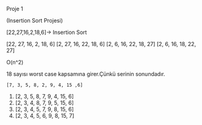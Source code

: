 Proje 1

(Insertion Sort Projesi)

[22,27,16,2,18,6]-> Insertion Sort

<!-- Yukarı verilen dizinin sort türüne göre aşamalarını yazınız. -->
[22, 27, 16, 2, 18, 6]
[2, 27, 16, 22, 18, 6]
[2, 6, 16, 22, 18, 27]
[2, 6, 16, 18, 22, 27]

<!-- Big-O gösterimini yazınız. -->
O(n^2)  

<!-- Time Complexity: Average case: Aradığımız sayının ortada olması,
Worst case: Aradığımız sayının sonda olması, 
Best case: Aradığımız sayının dizinin en başında olması.
Dizi sıralandıktan sonra 18 sayısı hangi case kapsamına girer? Yazınız. -->

18 sayısı worst case kapsamına girer.Çünkü serinin sonundadır.


<!-- [7,3,5,8,2,9,4,15,6] dizisinin Insertion Sort'a göre ilk 4 adımını yazınız. -->
    [7, 3, 5, 8, 2, 9, 4, 15 ,6]
1.  [2, 3, 5, 8, 7, 9, 4, 15, 6]
2.  [2, 3, 4, 8, 7, 9, 5, 15, 6]
3.  [2, 3, 4, 5, 7, 9, 8, 15, 6]
4.  [2, 3, 4, 5, 6, 9, 8, 15, 7]


